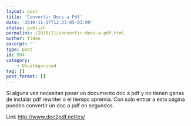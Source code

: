 ```yaml
---
layout: post
title: 'Convertir Docs a Pdf'
date: '2010-11-17T12:23:05-03:00'
status: publish
permalink: /2010/11/convertir-docs-a-pdf.html
author: fideo
excerpt: ''
type: post
id: 594
category:
    - Uncategorized
tag: []
post_format: []
---
```

Si alguna vez necesitan pasar un documento doc a pdf y no tienen ganas de instalar pdf rewriter o el tiempo apremia. Con solo entrar a esta página pueden convertir un doc a pdf en segundos.

Link <http://www.doc2pdf.net/es/>
